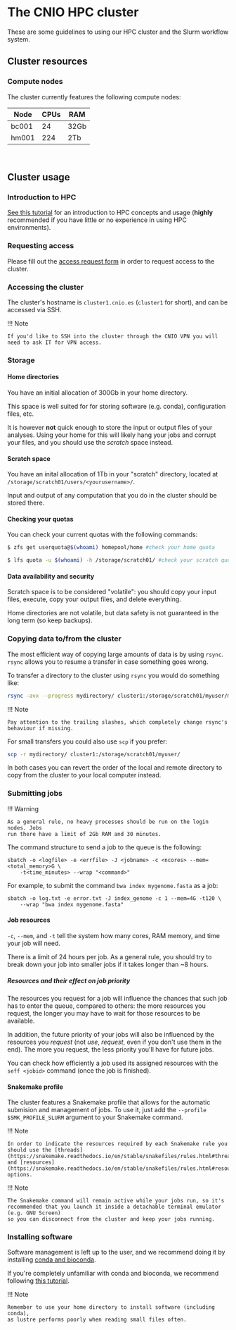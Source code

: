 # The CNIO HPC cluster

These are some guidelines to using our HPC cluster and the Slurm workflow system.

## Cluster resources

### Compute nodes

The cluster currently features the following compute nodes:

 Node | CPUs | RAM
----- | ---- | ----
bc001 | 24   | 32Gb
hm001 | 224  | 2Tb

<br />

## Cluster usage

### Introduction to HPC

[See this tutorial](https://carpentries-incubator.github.io/hpc-intro/) for an introduction to HPC concepts and usage
(**highly** recommended if you have little or no experience in using HPC environments).

### Requesting access

Please fill out the [access request form](https://cnio-hpc.limequery.com/757581) in order to 
request access to the cluster.

### Accessing the cluster

The cluster's hostname is `cluster1.cnio.es` (`cluster1` for short), and can be accessed via SSH.

!!! Note

    If you'd like to SSH into the cluster through the CNIO VPN you will need to ask IT for VPN access.

### Storage

#### Home directories

You have an initial allocation of 300Gb in your home directory.

This space is well suited for for storing software (e.g. conda), configuration files, etc.

It is however **not** quick enough to store the input or output files of your analyses.
Using your home for this will likely hang your jobs and corrupt your files, and you should use the
*scratch* space instead.

#### Scratch space

You have an inital allocation of 1Tb in your "scratch" directory, located at
`/storage/scratch01/users/<yourusername>/`.

Input and output of any computation that you do in the cluster should be stored there.

#### Checking your quotas

You can check your current quotas with the following commands:

```bash
$ zfs get userquota@$(whoami) homepool/home #check your home quota

$ lfs quota -u $(whoami) -h /storage/scratch01/ #check your scratch quota
```

#### Data availability and security

Scratch space is to be considered "volatile": you should copy your
input files, execute, copy your output files, and delete everything.

Home directories are not volatile, but data safety is not guaranteed in
the long term (so keep backups).

### Copying data to/from the cluster

The most efficient way of copying large amounts of data is by using `rsync`. `rsync` allows
you to resume a transfer in case something goes wrong.

To transfer a directory to the cluster using `rsync` you would do something like:

```bash
rsync -avx --progress mydirectory/ cluster1:/storage/scratch01/myuser/mydirectory/
```

!!! Note

    Pay attention to the trailing slashes, which completely change rsync's behaviour if missing.

For small transfers you could also use `scp` if you prefer:

```bash
scp -r mydirectory/ cluster1:/storage/scratch01/myuser/
```

In both cases you can revert the order of the local and remote directory to copy from
the cluster to your local computer instead.

### Submitting jobs

!!! Warning

    As a general rule, no heavy processes should be run on the login nodes. Jobs
    run there have a limit of 2Gb RAM and 30 minutes.

The command structure to send a job to the queue is the following:

    sbatch -o <logfile> -e <errfile> -J <jobname> -c <ncores> --mem=<total_memory>G \
        -t<time_minutes> --wrap "<command>"

For example, to submit the command `bwa index mygenome.fasta` as a job: 

    sbatch -o log.txt -e error.txt -J index_genome -c 1 --mem=4G -t120 \
        --wrap "bwa index mygenome.fasta"

#### Job resources

`-c`, `--mem`, and `-t` tell the system how many cores, RAM memory, and time your job will need.

There is a limit of 24 hours per job. As a general rule, you should try to break down your job
into smaller jobs if it takes longer than ~8 hours.

##### Resources and their effect on job priority

The resources you request for a job will influence the chances that such job has to enter the queue, compared to others:
the more resources you request, the longer you may have to wait for those resources to be available.

In addition, the future priority of your jobs will also be influenced by the resources you *request* (not *use*, *request*, even if you don't use them in the end).
The more you request, the less priority you'll have for future jobs.

You can check how efficiently a job used its assigned resources with the `seff <jobid>` command (once the job is finished).

#### Snakemake profile

The cluster features a Snakemake profile that allows for the automatic submision and management of jobs.
To use it, just add the `--profile $SMK_PROFILE_SLURM` argument to your Snakemake command.

!!! Note

    In order to indicate the resources required by each Snakemake rule you should use the [threads](https://snakemake.readthedocs.io/en/stable/snakefiles/rules.html#threads)
    and [resources](https://snakemake.readthedocs.io/en/stable/snakefiles/rules.html#resources) options.

!!! Note

    The Snakemake command will remain active while your jobs run, so it's recommended that you launch it inside a detachable terminal emulator (e.g. GNU Screen)
    so you can disconnect from the cluster and keep your jobs running.

### Installing software

Software management is left up to the user, and we recommend doing it by installing
[conda and bioconda](http://bioconda.github.io/user/install.html).

If you're completely unfamiliar with conda and bioconda, we recommend following
[this tutorial](https://bioconda.github.io/tutorials/index.html).

!!! Note

    Remember to use your home directory to install software (including conda),
    as lustre performs poorly when reading small files often.
